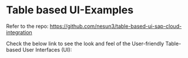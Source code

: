# Table based UI-Examples

Refer to the repo: https://github.com/nesun3/table-based-ui-sap-cloud-integration

Check the below link to see the look and feel of the User-friendly Table-based User Interfaces (UI):

